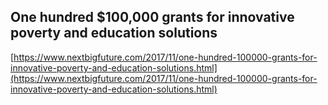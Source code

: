 ## One hundred $100,000 grants for innovative poverty and education solutions
  
  [https://www.nextbigfuture.com/2017/11/one-hundred-100000-grants-for-innovative-poverty-and-education-solutions.html](https://www.nextbigfuture.com/2017/11/one-hundred-100000-grants-for-innovative-poverty-and-education-solutions.html)